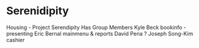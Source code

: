 # Serenidipity
Housing - Project Serendipity
Has Group Members
Kyle Beck           bookinfo - presenting
Eric Bernal         mainmenu & reports
David Pena          ?
Joseph Song-Kim     cashier
